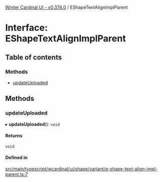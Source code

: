 [Winter Cardinal UI - v0.374.0](../index.md) / EShapeTextAlignImplParent

# Interface: EShapeTextAlignImplParent

## Table of contents

### Methods

- [updateUploaded](EShapeTextAlignImplParent.md#updateuploaded)

## Methods

### updateUploaded

▸ **updateUploaded**(): `void`

#### Returns

`void`

#### Defined in

[src/main/typescript/wcardinal/ui/shape/variant/e-shape-text-align-impl-parent.ts:7](https://github.com/winter-cardinal/winter-cardinal-ui/blob/v0.310.1/src/main/typescript/wcardinal/ui/shape/variant/e-shape-text-align-impl-parent.ts#L7)
